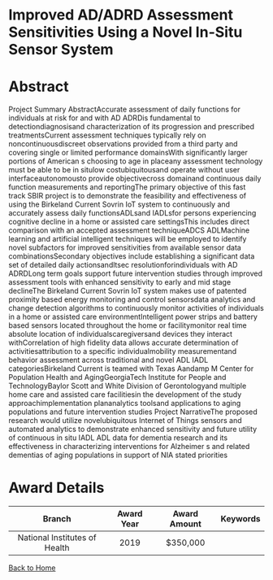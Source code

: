 
Improved AD/ADRD Assessment Sensitivities Using a Novel In-Situ Sensor System
=============================================================================

# Abstract


Project Summary AbstractAccurate assessment of daily functions for individuals at risk for and with AD ADRDis fundamental to detectiondiagnosisand characterization of its progression and prescribed treatmentsCurrent assessment techniques typically rely on noncontinuousdiscreet observations provided from a third party and covering single or limited performance domainsWith significantly larger portions of American s choosing to age in placeany assessment technology must be able to be in situlow costubiquitousand operate without user interfaceautonomousto provide objectivecross domainand continuous daily function measurements and reportingThe primary objective of this fast track SBIR project is to demonstrate the feasibility and effectiveness of using the Birkeland Current Sovrin IoT system to continuously and accurately assess daily functionsADLsand IADLsfor persons experiencing cognitive decline in a home or assisted care settingsThis includes direct comparison with an accepted assessment techniqueADCS ADLMachine learning and artificial intelligent techniques will be employed to identify novel subfactors for improved sensitivities from available sensor data combinationsSecondary objectives include establishing a significant data set of detailed daily actionsandltsec resolutionforindividuals with AD ADRDLong term goals support future intervention studies through improved assessment tools with enhanced sensitivity to early and mid stage declineThe Birkeland Current Sovrin IoT system makes use of patented proximity based energy monitoring and control sensorsdata analytics and change detection algorithms to continuously monitor activities of individuals in a home or assisted care environmentIntelligent power strips and battery based sensors located throughout the home or facilitymonitor real time absolute location of individualscaregiversand devices they interact withCorrelation of high fidelity data allows accurate determination of activitiesattribution to a specific individualmobility measurementand behavior assessment across traditional and novel ADL IADL categoriesBirkeland Current is teamed with Texas Aandamp M Center for Population Health and AgingGeorgiaTech Institute for People and TechnologyBaylor Scott and White Division of Gerontologyand multiple home care and assisted care facilitiesin the development of the study approachimplementation plananalytics toolsand applications to aging populations and future intervention studies Project NarrativeThe proposed research would utilize novelubiquitous Internet of Things sensors and automated analytics to demonstrate enhanced sensitivity and future utility of continuous in situ IADL ADL data for dementia research and its effectiveness in characterizing interventions for Alzheimer s and related dementias of aging populations in support of NIA stated priorities  

# Award Details

|Branch|Award Year|Award Amount|Keywords|
| :---: | :---: | :---: | :---: |
|National Institutes of Health|2019|$350,000||
  
  


[Back to Home](https://github.com/chrischow/dod_sbir_awards/JH/#2499)